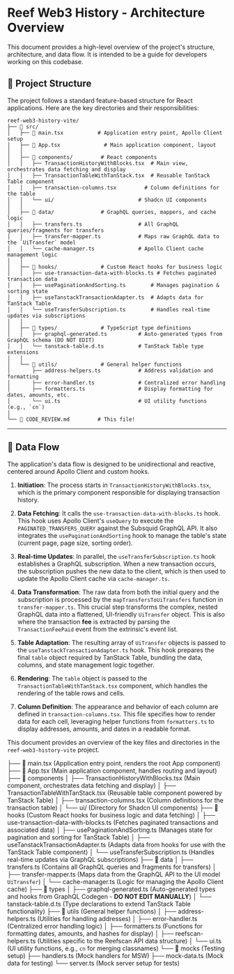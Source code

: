 # Reef Web3 History - Architecture Overview

This document provides a high-level overview of the project's structure, architecture, and data flow. It is intended to be a guide for developers working on this codebase.

## 📂 Project Structure

The project follows a standard feature-based structure for React applications. Here are the key directories and their responsibilities:

```
reef-web3-history-vite/
├── 📌 src/
│   ├── 📄 main.tsx           # Application entry point, Apollo Client setup
│   ├── 📄 App.tsx              # Main application component, layout
│   │
│   ├── 📂 components/         # React components
│   │   ├── TransactionHistoryWithBlocks.tsx  # Main view, orchestrates data fetching and display
│   │   ├── TransactionTableWithTanStack.tsx  # Reusable TanStack Table component
│   │   ├── transaction-columns.tsx         # Column definitions for the table
│   │   └── ui/                           # Shadcn UI components
│   │
│   ├── 📂 data/               # GraphQL queries, mappers, and cache logic
│   │   ├── transfers.ts                  # All GraphQL queries/fragments for transfers
│   │   ├── transfer-mapper.ts            # Maps raw GraphQL data to the `UiTransfer` model
│   │   └── cache-manager.ts              # Apollo Client cache management logic
│   │
│   ├── 📂 hooks/              # Custom React hooks for business logic
│   │   ├── use-transaction-data-with-blocks.ts # Fetches paginated transaction data
│   │   ├── usePaginationAndSorting.ts        # Manages pagination & sorting state
│   │   ├── useTanstackTransactionAdapter.ts  # Adapts data for TanStack Table
│   │   └── useTransferSubscription.ts        # Handles real-time updates via subscriptions
│   │
│   ├── 📂 types/              # TypeScript type definitions
│   │   ├── graphql-generated.ts          # Auto-generated types from GraphQL schema (DO NOT EDIT)
│   │   └── tanstack-table.d.ts           # TanStack Table type extensions
│   │
│   └── 📂 utils/              # General helper functions
│       ├── address-helpers.ts            # Address validation and formatting
│       ├── error-handler.ts              # Centralized error handling
│       ├── formatters.ts                 # Display formatting for dates, amounts, etc.
│       └── ui.ts                         # UI utility functions (e.g., `cn`)
│
└── 📄 CODE_REVIEW.md         # This file!
```

---

## 🌊 Data Flow

The application's data flow is designed to be unidirectional and reactive, centered around Apollo Client and custom hooks.

1.  **Initiation**: The process starts in `TransactionHistoryWithBlocks.tsx`, which is the primary component responsible for displaying transaction history.

2.  **Data Fetching**: It calls the `use-transaction-data-with-blocks.ts` hook. This hook uses Apollo Client's `useQuery` to execute the `PAGINATED_TRANSFERS_QUERY` against the Subsquid GraphQL API. It also integrates the `usePaginationAndSorting` hook to manage the table's state (current page, page size, sorting order).

3.  **Real-time Updates**: In parallel, the `useTransferSubscription.ts` hook establishes a GraphQL subscription. When a new transaction occurs, the subscription pushes the new data to the client, which is then used to update the Apollo Client cache via `cache-manager.ts`.

4.  **Data Transformation**: The raw data from both the initial query and the subscription is processed by the `mapTransfersToUiTransfers` function in `transfer-mapper.ts`. This crucial step transforms the complex, nested GraphQL data into a flattened, UI-friendly `UiTransfer` object. This is also where the transaction **fee** is extracted by parsing the `TransactionFeePaid` event from the extrinsic's event list.

5.  **Table Adaptation**: The resulting array of `UiTransfer` objects is passed to the `useTanstackTransactionAdapter.ts` hook. This hook prepares the final `table` object required by TanStack Table, bundling the data, columns, and state management logic together.

6.  **Rendering**: The `table` object is passed to the `TransactionTableWithTanStack.tsx` component, which handles the rendering of the table rows and cells.

7.  **Column Definition**: The appearance and behavior of each column are defined in `transaction-columns.tsx`. This file specifies how to render data for each cell, leveraging helper functions from `formatters.ts` to display addresses, amounts, and dates in a readable format.

This document provides an overview of the key files and directories in the `reef-web3-history-vite` project.

├── 📌 main.tsx (Application entry point, renders the root App component)
├── 📌 App.tsx (Main application component, handles routing and layout)
├── 📂 components
│   ├── TransactionHistoryWithBlocks.tsx (Main component, orchestrates data fetching and display)
│   ├── TransactionTableWithTanStack.tsx (Reusable table component powered by TanStack Table)
│   ├── transaction-columns.tsx (Column definitions for the transaction table)
│   └── ui/ (Directory for Shadcn UI components)
├── 📂 hooks (Custom React hooks for business logic and data fetching)
│   ├── use-transaction-data-with-blocks.ts (Fetches paginated transactions and associated data)
│   ├── usePaginationAndSorting.ts (Manages state for pagination and sorting for TanStack Table)
│   ├── useTanstackTransactionAdapter.ts (Adapts data from hooks for use with the TanStack Table component)
│   └── useTransferSubscription.ts (Handles real-time updates via GraphQL subscriptions)
├── 📂 data
│   ├── transfers.ts (Contains all GraphQL queries and fragments for transfers)
│   ├── transfer-mapper.ts (Maps data from the GraphQL API to the UI model `UiTransfer`)
│   └── cache-manager.ts (Logic for managing the Apollo Client cache)
├── 📂 types
│   ├── graphql-generated.ts (Auto-generated types and hooks from GraphQL Codegen - **DO NOT EDIT MANUALLY**)
│   └── tanstack-table.d.ts (Type declarations to extend TanStack Table functionality)
├── 📂 utils (General helper functions)
│   ├── address-helpers.ts (Utilities for handling addresses)
│   ├── error-handler.ts (Centralized error handling logic)
│   ├── formatters.ts (Functions for formatting dates, amounts, and hashes for display)
│   ├── reefscan-helpers.ts (Utilities specific to the Reefscan API data structure)
│   └── ui.ts (UI utility functions, e.g., `cn` for merging classnames)
└── 📂 mocks (Testing setup)
    ├── handlers.ts (Mock handlers for MSW)
    ├── mock-data.ts (Mock data for testing)
    └── server.ts (Mock server setup for tests)
